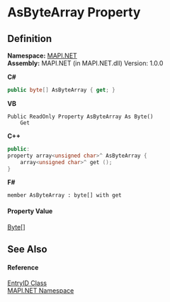 # AsByteArray Property




## Definition
**Namespace:** <a href="5bef4637-66f8-16d4-e5f4-4d0da57a1538.md">MAPI.NET</a>  
**Assembly:** MAPI.NET (in MAPI.NET.dll) Version: 1.0.0

**C#**
``` C#
public byte[] AsByteArray { get; }
```
**VB**
``` VB
Public ReadOnly Property AsByteArray As Byte()
	Get
```
**C++**
``` C++
public:
property array<unsigned char>^ AsByteArray {
	array<unsigned char>^ get ();
}
```
**F#**
``` F#
member AsByteArray : byte[] with get
```



#### Property Value
<a href="https://learn.microsoft.com/dotnet/api/system.byte" target="_blank" rel="noopener noreferrer">Byte</a>[]

## See Also


#### Reference
<a href="db2ff999-cb6d-b06d-47cc-55b8797d7482.md">EntryID Class</a>  
<a href="5bef4637-66f8-16d4-e5f4-4d0da57a1538.md">MAPI.NET Namespace</a>  
